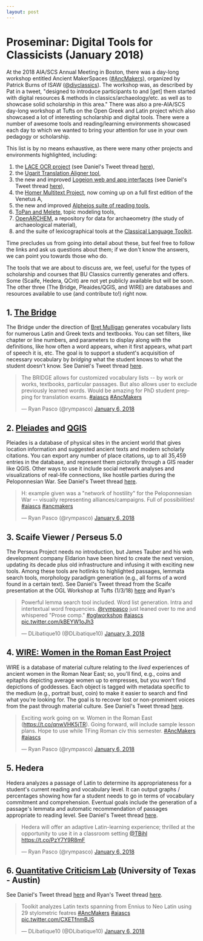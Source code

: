 ```yaml
---
layout: post
---
```


# Proseminar: Digital Tools for Classicists (January 2018)

At the 2018 AIA/SCS Annual Meeting in Boston, there was a day-long workshop entitled Ancient MakerSpaces ([#AncMakers](https://twitter.com/search?q=%23AncMakers&src=typd "#AncMakers")), organized by Patrick Burns of ISAW ([@diyclassics](https://twitter.com/diyclassics "diyclassics")). The workshop was, as described by Pat in a tweet, "designed to introduce participants to and [get] them started with digital resources & methods in classics/archaeology/etc. as well as to showcase solid scholarship in this area." There was also a pre-AIA/SCS day-long workshop at Tufts on the Open Greek and Latin project which also showcased a lot of interesting scholarship and digital tools. There were a number of awesome tools and reading/learning environments showcased each day to which we wanted to bring your attention for use in your own pedagogy or scholarship. 

This list is by no means exhaustive, as there were many other projects and environments highlighted, including:
1. the [LACE OCR project](http://heml.mta.ca/lace) (see Daniel's Tweet thread [here](https://twitter.com/DLibatique10/status/948587778190782464)),  
2. the [Ugarit Translation Aligner tool](http://ugarit.ialigner.com),  
3. the new and improved [Logeion web and app interfaces](http://logeion.uchicago.edu) (see Daniel's Tweet thread [here](https://twitter.com/DLibatique10/status/949679623176183808)),  
4. the [Homer Multitext Project](http://www.homermultitext.org), now coming up on a full first edition of the Venetus A,  
5. the new and improved [Alpheios suite of reading tools](http://alpheios.net),  
6. [ToPan and Melete](https://thomask81.github.io/ToPan/), topic modeling tools,  
7. [OpenARCHEM](http://openarchem.org), a repository for data for archaeometry (the study of archaeological material),  
8. and the suite of lexicographical tools at the [Classical Language Toolkit](cltk.org).    

Time precludes us from going into detail about these, but feel free to follow the links and ask us questions about them; if we don't know the answers, we can point you towards those who do.

The tools that we are about to discuss are, we feel, useful for the types of scholarship and courses that BU Classics currently generates and offers. Some (Scaife, Hedera, QCrit) are not yet publicly available but will be soon. The other three (The Bridge, Pleaides/QGIS, and WIRE) are databases and resources available to use (and contribute to!) right now.

## 1. [The Bridge](http://bridge.haverford.edu "The Bridge")  
The Bridge under the direction of [Bret Mulligan](https://twitter.com/bretmulligan) generates vocabulary lists for numerous Latin and Greek texts and textbooks. You can set filters, like chapter or line numbers, and parameters to display along with the definitions, like how often a word appears, when it first appears, what part of speech it is, etc. The goal is to support a student's acquisition of necessary vocabulary by *bridging* what the student knows to what the student doesn't know. See Daniel's Tweet thread [here](https://twitter.com/DLibatique10/status/949690939785797638).  
<blockquote class="twitter-tweet" data-lang="en"><p lang="en" dir="ltr">The BRIDGE allows for customized vocabulary lists -- by work or works, textbooks, particular passages. But also allows user to exclude previously learned words. Would be amazing for PhD student prepping for translation exams. <a href="https://twitter.com/hashtag/aiascs?src=hash&amp;ref_src=twsrc%5Etfw">#aiascs</a> <a href="https://twitter.com/hashtag/AncMakers?src=hash&amp;ref_src=twsrc%5Etfw">#AncMakers</a></p>&mdash; Ryan Pasco (@rympasco) <a href="https://twitter.com/rympasco/status/949690123469361153?ref_src=twsrc%5Etfw">January 6, 2018</a></blockquote> <script async src="https://platform.twitter.com/widgets.js" charset="utf-8"></script>

## 2. [Pleiades](https://pleiades.stoa.org "Pleiades") and [QGIS](https://www.qgis.org/en/site/ "QGIS")  
Pleiades is a database of physical sites in the ancient world that gives location information and suggested ancient texts and modern scholarly citations. You can export any number of place citations, up to all 35,459 entries in the database, and represent them pictorally through a GIS reader like QGIS. Other ways to use it include social network analyses and visualizations of real-life connections, like hostile parties during the Peloponnesian War. See Daniel's Tweet thread [here](https://twitter.com/DLibatique10/status/949681490777997312).  
<blockquote class="twitter-tweet" data-lang="en"><p lang="en" dir="ltr">H: example given was a &quot;network of hostility&quot; for the Peloponnesian War -- visually representing alliances/campaigns. Full of possibilities! <a href="https://twitter.com/hashtag/aiascs?src=hash&amp;ref_src=twsrc%5Etfw">#aiascs</a> <a href="https://twitter.com/hashtag/ancmakers?src=hash&amp;ref_src=twsrc%5Etfw">#ancmakers</a></p>&mdash; Ryan Pasco (@rympasco) <a href="https://twitter.com/rympasco/status/949683293573742593?ref_src=twsrc%5Etfw">January 6, 2018</a></blockquote> <script async src="https://platform.twitter.com/widgets.js" charset="utf-8"></script>

## 3. Scaife Viewer / Perseus 5.0
The Perseus Project needs no introduction, but James Tauber and his web development company Eldarion have been hired to create the next version, updating its decade plus old infrastructure and infusing it with exciting new tools. Among these tools are hotlinks to highlighted passages, lemmata search tools, morphology paradigm generation (e.g., all forms of a word found in a certain text). See Daniel's Tweet thread from the Scaife presentation at the OGL Workshop at Tufts (1/3/18) [here](https://twitter.com/DLibatique10/status/948600513611878402) and Ryan's 
<blockquote class="twitter-tweet" data-conversation="none" data-lang="en"><p lang="en" dir="ltr">Powerful lemma search tool included. Word list generation. Intra and intertextual word frequencies. <a href="https://twitter.com/rympasco?ref_src=twsrc%5Etfw">@rympasco</a> just leaned over to me and whispered &quot;Prose comp.&quot; <a href="https://twitter.com/hashtag/oglworkshop?src=hash&amp;ref_src=twsrc%5Etfw">#oglworkshop</a> <a href="https://twitter.com/hashtag/aiascs?src=hash&amp;ref_src=twsrc%5Etfw">#aiascs</a> <a href="https://t.co/kBEYW1oJh3">pic.twitter.com/kBEYW1oJh3</a></p>&mdash; DLibatique10 (@DLibatique10) <a href="https://twitter.com/DLibatique10/status/948604876564594690?ref_src=twsrc%5Etfw">January 3, 2018</a></blockquote> <script async src="https://platform.twitter.com/widgets.js" charset="utf-8"></script> 

## 4. [WIRE: Women in the Roman East Project](http://wireproject.org "WIRE")
WIRE is a database of material culture relating to the *lived* experiences of ancient women in the Roman Near East; so, you'll find, e.g., coins and epitaphs depicting average women up to empresses, but you won't find depictions of goddesses. Each object is tagged with metadata specific to the medium (e.g., portrait bust, coin) to make it easier to search and find what you're looking for. The goal is to recover lost or non-prominent voices from the past through material culture. See Daniel's Tweet thread [here](https://twitter.com/DLibatique10/status/949687661865984000).  
<blockquote class="twitter-tweet" data-lang="en"><p lang="en" dir="ltr">Exciting work going on w. Women in the Roman East (<a href="https://t.co/qnwVHK5jTR">https://t.co/qnwVHK5jTR</a>). Going forward, will include sample lesson plans. Hope to use while TFing Roman civ this semester. <a href="https://twitter.com/hashtag/AncMakers?src=hash&amp;ref_src=twsrc%5Etfw">#AncMakers</a> <a href="https://twitter.com/hashtag/aiascs?src=hash&amp;ref_src=twsrc%5Etfw">#aiascs</a></p>&mdash; Ryan Pasco (@rympasco) <a href="https://twitter.com/rympasco/status/949688680465170434?ref_src=twsrc%5Etfw">January 6, 2018</a></blockquote> <script async src="https://platform.twitter.com/widgets.js" charset="utf-8"></script> 

## 5. Hedera
Hedera analyzes a passage of Latin to determine its appropriateness for a student's current reading and vocabulary level. It can output graphs / percentages showing how far a student needs to go in terms of vocabulary commitment and comprehension. Eventual goals include the generation of a passage's lemmata and automatic recommendation of passages appropriate to reading level. See Daniel's Tweet thread [here](https://twitter.com/DLibatique10/status/949683812220448768).  
<blockquote class="twitter-tweet" data-lang="en"><p lang="en" dir="ltr">Hedera will offer an adaptive Latin-learning experience; thrilled at the opportunity to use it in a classroom setting <a href="https://twitter.com/TBihl?ref_src=twsrc%5Etfw">@TBihl</a> <a href="https://t.co/PzY7Y9R8mF">https://t.co/PzY7Y9R8mF</a></p>&mdash; Ryan Pasco (@rympasco) <a href="https://twitter.com/rympasco/status/949685082494787591?ref_src=twsrc%5Etfw">January 6, 2018</a></blockquote> <script async src="https://platform.twitter.com/widgets.js" charset="utf-8"></script> 

## 6. [Quantitative Criticism Lab](https://www.qcrit.org/home "Quantitative Criticism Lab") (University of Texas - Austin)  
See Daniel's Tweet thread [here](https://twitter.com/DLibatique10/status/949722587499769858) and Ryan's Tweet thread [here](https://twitter.com/rympasco/status/949722682316136448).  
<blockquote class="twitter-tweet" data-conversation="none" data-lang="en"><p lang="en" dir="ltr">Toolkit analyzes Latin texts spanning from Ennius to Neo Latin using 29 stylometric featres <a href="https://twitter.com/hashtag/AncMakers?src=hash&amp;ref_src=twsrc%5Etfw">#AncMakers</a> <a href="https://twitter.com/hashtag/aiascs?src=hash&amp;ref_src=twsrc%5Etfw">#aiascs</a> <a href="https://t.co/CXETfnmBJS">pic.twitter.com/CXETfnmBJS</a></p>&mdash; DLibatique10 (@DLibatique10) <a href="https://twitter.com/DLibatique10/status/949723072986320897?ref_src=twsrc%5Etfw">January 6, 2018</a></blockquote> <script async src="https://platform.twitter.com/widgets.js" charset="utf-8"></script> 
